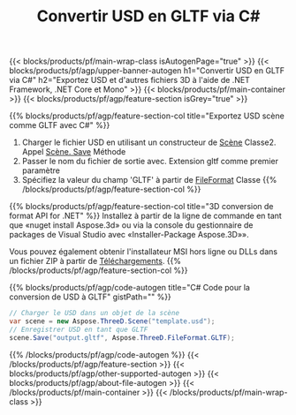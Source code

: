 ﻿---
title: Convertir USD en GLTF via C# 
description: Convertir USD et d'autres fichiers 3D en utilisant .NET API
url: /fr/net/conversion/usd-to-gltf/
family: 3d
platformtag: net
feature: conversion
informat: USD
outformat: GLTF
otherformats: DRC GLTF FBX 3DS DAE RVM PDF JT 
---
{{< blocks/products/pf/main-wrap-class isAutogenPage="true" >}}
{{< blocks/products/pf/agp/upper-banner-autogen h1="Convertir USD en GLTF via C#" h2="Exportez USD et d\'autres fichiers 3D à l\'aide de .NET Framework, .NET Core et Mono" >}}
{{< blocks/products/pf/main-container >}}
{{< blocks/products/pf/agp/feature-section isGrey="true" >}}

{{% blocks/products/pf/agp/feature-section-col title="Exportez USD scène comme GLTF avec C#" %}}
1. Charger le fichier USD en utilisant un constructeur de [Scène](https://apireference.aspose.com/3d/net/aspose.threed/scene) Classe2. Appel [Scène. Save](https://apireference.aspose.com/3d/net/aspose.threed/scene/methods/save/index) Méthode
3. Passer le nom du fichier de sortie avec. Extension gltf comme premier paramètre
4. Spécifiez la valeur du champ 'GLTF' à partir de [FileFormat](https://apireference.aspose.com/3d/net/aspose.threed/fileformat/fields/index) Classe
{{% /blocks/products/pf/agp/feature-section-col %}}

{{% blocks/products/pf/agp/feature-section-col title="3D conversion de format API for .NET" %}}
Installez à partir de la ligne de commande en tant que «nuget install Aspose.3d» ou via la console du gestionnaire de packages de Visual Studio avec «Installer-Package Aspose.3D»».

Vous pouvez également obtenir l'installateur MSI hors ligne ou DLLs dans un fichier ZIP à partir de [Téléchargements](https://downloads.aspose.com/3d/net).
{{% /blocks/products/pf/agp/feature-section-col %}}

{{% blocks/products/pf/agp/code-autogen title="C# Code pour la conversion de USD à GLTF" gistPath="" %}}
```cs
// Charger le USD dans un objet de la scène 
var scene = new Aspose.ThreeD.Scene("template.usd");
// Enregistrer USD en tant que GLTF 
scene.Save("output.gltf", Aspose.ThreeD.FileFormat.GLTF);

```
{{% /blocks/products/pf/agp/code-autogen %}}
{{< /blocks/products/pf/agp/feature-section >}}
{{< blocks/products/pf/agp/other-supported-autogen >}}
{{< blocks/products/pf/agp/about-file-autogen >}}
{{< /blocks/products/pf/main-container >}}
{{< /blocks/products/pf/main-wrap-class >}}